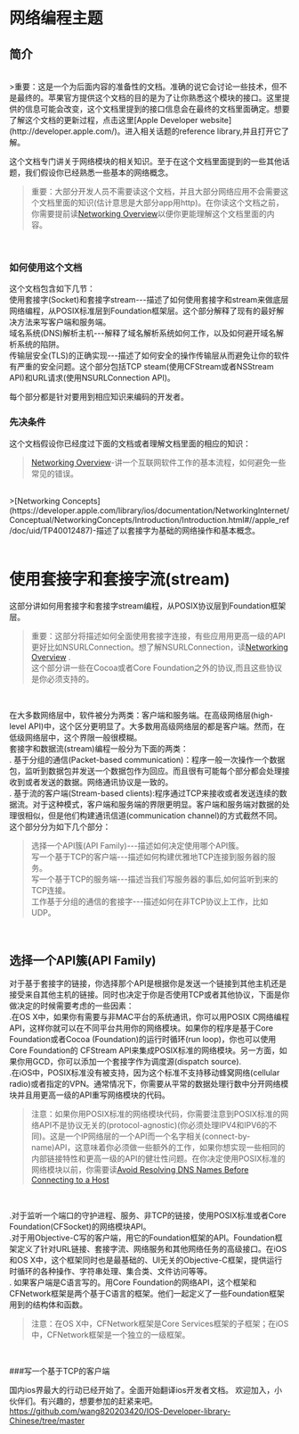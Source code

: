# 网络编程主题

## 简介
<br />
>重要：这是一个为后面内容的准备性的文档。准确的说它会讨论一些技术，但不是最终的。苹果官方提供这个文档的目的是为了让你熟悉这个模块的接口。这里提供的信息可能会改变，这个文档里提到的接口信息会在最终的文档里面确定。想要了解这个文档的更新过程，点击这里[Apple Developer website](http://developer.apple.com/)。进入相关话题的reference library,并且打开它了解。
<br />

这个文档专门讲关于网络模块的相关知识。至于在这个文档里面提到的一些其他话题，我们假设你已经熟悉一些基本的网络概念。<br />
>重要：大部分开发人员不需要读这个文档，并且大部分网络应用不会需要这个文档里面的知识(估计意思是大部分app用http)。在你读这个文档之前，你需要提前读[Networking Overview](https://developer.apple.com/library/ios/documentation/NetworkingInternetWeb/Conceptual/NetworkingOverview/Introduction/Introduction.html#//apple_ref/doc/uid/TP40010220)以便你更能理解这个文档里面的内容。
<br />

### 如何使用这个文档
这个文档包含如下几节：<br />
使用套接字(Socket)和套接字stream---描述了如何使用套接字和stream来做底层网络编程，从POSIX标准层到Foundation框架层。这个部分解释了现有的最好解决方法来写客户端和服务端。
<br />
域名系统(DNS)解析主机---解释了域名解析系统如何工作，以及如何避开域名解析系统的陷阱。
<br />
传输层安全(TLS)的正确实现---描述了如何安全的操作传输层从而避免让你的软件有严重的安全问题。这个部分包括TCP steam(使用CFStream或者NSStream API)和URL请求(使用NSURLConnection API)。
<br />

每个部分都是针对要用到相应知识来编码的开发者。
<br />
### 先决条件<br />
这个文档假设你已经度过下面的文档或者理解文档里面的相应的知识：
<br />
>[Networking Overview](https://developer.apple.com/library/ios/documentation/NetworkingInternetWeb/Conceptual/NetworkingOverview/Introduction/Introduction.html#//apple_ref/doc/uid/TP40010220)-讲一个互联网软件工作的基本流程，如何避免一些常见的错误。
<br />
>[Networking Concepts](https://developer.apple.com/library/ios/documentation/NetworkingInternet/Conceptual/NetworkingConcepts/Introduction/Introduction.html#//apple_ref/doc/uid/TP40012487)-描述了以套接字为基础的网络操作和基本概念。
<br />
<br />




# 使用套接字和套接字流(stream)<br />
这部分讲如何用套接字和套接字stream编程，从POSIX协议层到Foundation框架层。
<br />
>重要：这部分将描述如何全面使用套接字连接，有些应用用更高一级的API更好比如NSURLConnection。想了解NSURLConnection，读[Networking Overview](https://developer.apple.com/library/ios/documentation/NetworkingInternetWeb/Conceptual/NetworkingOverview/Introduction/Introduction.html#//apple_ref/doc/uid/TP40010220) .<br />这个部分讲一些在Cocoa或者Core Foundation之外的协议,而且这些协议是你必须支持的。
<br />

在大多数网络层中，软件被分为两类：客户端和服务端。在高级网络层(high-level API)中，这个区分更明显了。大多数用高级网络层的都是客户端。然而，在低级网络层中，这个界限一般很模糊。
<br />
套接字和数据流(stream)编程一般分为下面的两类：<br />
. 基于分组的通信(Packet-based communication)：程序一般一次操作一个数据包，监听到数据包并发送一个数据包作为回应。而且很有可能每个部分都会处理接收到或者发送的数据。网络通讯协议是一致的。
<br />
. 基于流的客户端(Stream-based clients):程序通过TCP来接收或者发送连续的数据流。对于这种模式，客户端和服务端的界限更明显。客户端和服务端对数据的处理很相似，但是他们构建通讯信道(communication channel)的方式截然不同。
<br />
这个部分分为如下几个部分：<br />
>选择一个API簇(API Family)---描述如何决定使用哪个API簇。<br />
>写一个基于TCP的客户端---描述如何构建优雅地TCP连接到服务器的服务。<br />
>写一个基于TCP的服务端---描述当我们写服务器的事后,如何监听到来的TCP连接。<br />
>工作基于分组的通信的套接字---描述如何在非TCP协议上工作，比如UDP。
<br />

## 选择一个API簇(API Family)<br />

对于基于套接字的链接，你选择那个API是根据你是发送一个链接到其他主机还是接受来自其他主机的链接。同时也决定于你是否使用TCP或者其他协议，下面是你做决定的时候需要考虑的一些因素：
<br />
.在OS X中，如果你有需要与非MAC平台的系统通讯，你可以用POSIX C网络编程API，这样你就可以在不同平台共用你的网络模块。如果你的程序是基于Core Foundation或者Cocoa (Foundation)的运行时循环(run loop)，你也可以使用Core Foundation的 CFStream API来集成POSIX标准的网络模块。另一方面，如果你用GCD，你可以添加一个套接字作为调度源(dispatch source). 
<br />
.在iOS中，POSIX标准没有被支持，因为这个标准不支持移动蜂窝网络(cellular radio)或者指定的VPN。通常情况下，你需要从平常的数据处理行数中分开网络模块并且用更高一级的API重写网络模块的代码。
<br />

>注意：如果你用POSIX标准的网络模块代码，你需要注意到POSIX标准的网络API不是协议无关的(protocol-agnostic)(你必须处理IPV4和IPV6的不同)。这是一个IP网络层的一个API而一个名字相关(connect-by-name)API，这意味着你必须做一些额外的工作，如果你想实现一些相同的内部链接特性和更高一级的API的健壮性问题。在你决定使用POSIX标准的网络模块以前，你需要读[Avoid Resolving DNS Names Before Connecting to a Host](https://developer.apple.com/library/ios/documentation/NetworkingInternetWeb/Conceptual/NetworkingOverview/CommonPitfalls/CommonPitfalls.html#//apple_ref/doc/uid/TP40010220-CH4-SW20)
<br />

.对于监听一个端口的守护进程、服务、非TCP的链接，使用POSIX标准或者Core Foundation(CFSocket)的网络模块API。
<br />
.对于用Objective-C写的客户端，用它的Foundation框架的API。Foundation框架定义了针对URL链接、套接字流、网络服务和其他网络任务的高级接口。在iOS和OS X中，这个框架同时也是最基础的、UI无关的Objective-C框架，提供运行时循环的各种操作、字符串处理、集合类、文件访问等等。
<br />
. 如果客户端是C语言写的。用Core Foundation的网络API，这个框架和 CFNetwork框架是两个基于C语言的框架。他们一起定义了一些Foundation框架用到的结构体和函数。
<br />

>注意：在OS X中，CFNetwork框架是Core Services框架的子框架；在iOS中，CFNetwork框架是一个独立的一级框架。
<br />

###写一个基于TCP的客户端





国内ios界最大的行动已经开始了。全面开始翻译ios开发者文档。
欢迎加入，小伙伴们。有兴趣的，想要参加的赶紧来吧。
https://github.com/wang820203420/IOS-Developer-library-Chinese/tree/master


